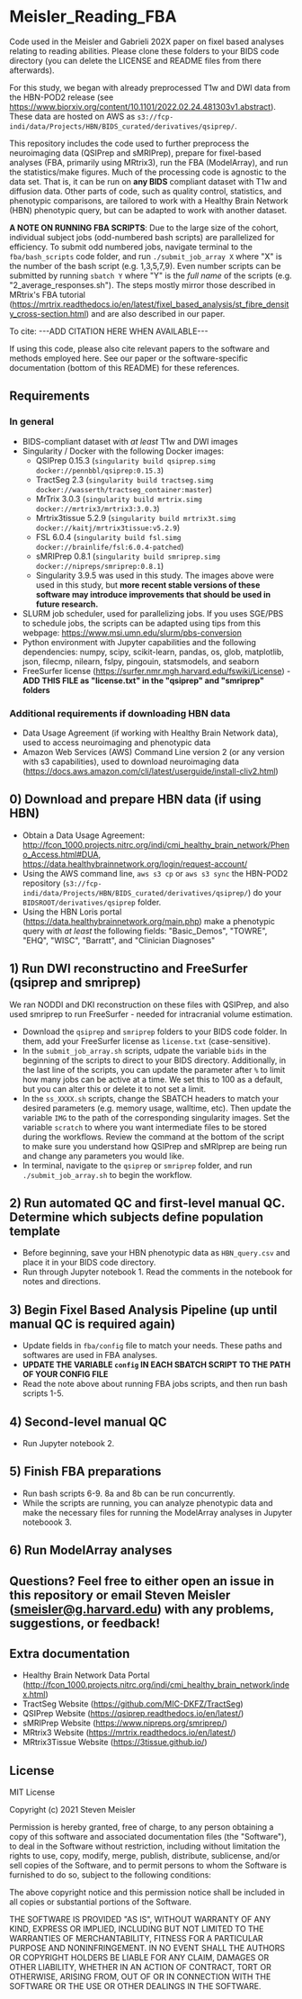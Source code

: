 # Meisler_Reading_FBA
Code used in the Meisler and Gabrieli 202X paper on fixel based analyses relating to reading abilities. Please clone these folders to your BIDS code directory (you can delete the LICENSE and README files from there afterwards).

For this study, we began with already preprocessed T1w and DWI data from the HBN-POD2 release (see https://www.biorxiv.org/content/10.1101/2022.02.24.481303v1.abstract). These data are hosted on AWS as `s3://fcp-indi/data/Projects/HBN/BIDS_curated/derivatives/qsiprep/`.

This repository includes the code used to further preprocess the neuroimaging data (QSIPrep and sMRIPrep), prepare for fixel-based analyses (FBA, primarily using MRtrix3), run the FBA (ModelArray), and run the statistics/make figures. Much of the processing code is agnostic to the data set. That is, it can be run on **any BIDS** compliant dataset with T1w and diffusion data. Other parts of code, such as quality control, statistics, and phenotypic comparisons, are tailored to work with a Healthy Brain Network (HBN) phenotypic query, but can be adapted to work with another dataset.

**A NOTE ON RUNNING FBA SCRIPTS**: Due to the large size of the cohort, individual subject jobs (odd-numbered bash scripts) are parallelized for efficiency. To submit odd numbered jobs, navigate terminal to the `fba/bash_scripts` code folder, and run `./submit_job_array X` where "X" is the number of the bash script (e.g. 1,3,5,7,9). Even number scripts can be submitted by running `sbatch Y` where "Y" is the _full name_ of the scripts (e.g. "2_average_responses.sh"). The steps mostly mirror those described in MRtrix's FBA tutorial (https://mrtrix.readthedocs.io/en/latest/fixel_based_analysis/st_fibre_density_cross-section.html) and are also described in our paper.

To cite:
---ADD CITATION HERE WHEN AVAILABLE---

If using this code, please also cite relevant papers to the software and methods employed here. See our paper or the software-specific documentation (bottom of this README) for these references.

## Requirements
### In general
- BIDS-compliant dataset with _at least_ T1w and DWI images
- Singularity / Docker with the following Docker images:
  - QSIPrep 0.15.3 (`singularity build qsiprep.simg docker://pennbbl/qsiprep:0.15.3`)
  - TractSeg 2.3 (`singularity build tractseg.simg docker://wasserth/tractseg_container:master`)
  - MrTrix 3.0.3 (`singularity build mrtrix.simg docker://mrtrix3/mrtrix3:3.0.3`)
  - Mrtrix3tissue 5.2.9 (`singularity build mrtrix3t.simg docker://kaitj/mrtrix3tissue:v5.2.9`)
  - FSL 6.0.4 (`singularity build fsl.simg docker://brainlife/fsl:6.0.4-patched`)
  - sMRIPrep 0.8.1 (`singularity build smriprep.simg docker://nipreps/smriprep:0.8.1`)
  - Singularity 3.9.5 was used in this study. The images above were used in this study, but **more recent stable versions of these software may introduce improvements that should be used in future research.**
- SLURM job scheduler, used for parallelizing jobs. If you uses SGE/PBS to schedule jobs, the scripts can be adapted using tips from this webpage: https://www.msi.umn.edu/slurm/pbs-conversion
- Python environment with Jupyter capabilities and the following dependencies: numpy, scipy, scikit-learn, pandas, os, glob, matplotlib, json, filecmp, nilearn, fslpy, pingouin, statsmodels, and seaborn
- FreeSurfer license (https://surfer.nmr.mgh.harvard.edu/fswiki/License) - **ADD THIS FILE as "license.txt" in the "qsiprep" and "smriprep" folders**
### Additional requirements if downloading HBN data
- Data Usage Agreement (if working with Healthy Brain Network data), used to access neuroimaging and phenotypic data
- Amazon Web Services (AWS) Command Line version 2 (or any version with s3 capabilities), used to download neuroimaging data (https://docs.aws.amazon.com/cli/latest/userguide/install-cliv2.html)

## 0) Download and prepare HBN data (if using HBN)
- Obtain a Data Usage Agreement: http://fcon_1000.projects.nitrc.org/indi/cmi_healthy_brain_network/Pheno_Access.html#DUA, https://data.healthybrainnetwork.org/login/request-account/
- Using the AWS command line, `aws s3 cp` or `aws s3 sync` the HBN-POD2 repository (`s3://fcp-indi/data/Projects/HBN/BIDS_curated/derivatives/qsiprep/`) do your `BIDSROOT/derivatives/qsiprep` folder.
- Using the HBN Loris portal (https://data.healthybrainnetwork.org/main.php) make a phenotypic query with _at least_ the following fields: "Basic_Demos", "TOWRE", "EHQ", "WISC", "Barratt", and "Clinician Diagnoses"

## 1) Run DWI reconstructino and FreeSurfer (qsiprep and smriprep)
We ran NODDI and DKI reconstruction on these files with QSIPrep, and also used smriprep to run FreeSurfer - needed for intracranial volume estimation.
- Download the `qsiprep` and `smriprep` folders to your BIDS code folder. In them, add your FreeSurfer license as `license.txt` (case-sensitive).
- In the `submit_job_array.sh` scripts, udpate the variable `bids` in the beginning of the scripts to direct to your BIDS directory. Additionally, in the last line of the scripts, you can update the parameter after `%` to limit how many jobs can be active at a time. We set this to 100 as a default, but you can alter this or delete it to not set a limit.
- In the `ss_XXXX.sh` scripts, change the SBATCH headers to match your desired parameters (e.g. memory usage, walltime, etc). Then update the variable `IMG` to the path of the corresponding singularity images. Set the variable `scratch` to where you want intermediate files to be stored during the workflows. Review the command at the bottom of the script to make sure you understand how QSIPrep and sMRIprep are being run and change any parameters you would like.
- In terminal, navigate to the `qsiprep` or `smriprep` folder, and run `./submit_job_array.sh` to begin the workflow.

## 2) Run automated QC and first-level manual QC. Determine which subjects define population template
- Before beginning, save your HBN phenotypic data as `HBN_query.csv` and place it in your BIDS code directory.
- Run through Jupyter notebook 1. Read the comments in the notebook for notes and directions.

## 3) Begin Fixel Based Analysis Pipeline (up until manual QC is required again)
- Update fields in `fba/config` file to match your needs. These paths and softwares are used in FBA analyses.
- **UPDATE THE VARIABLE `config` IN EACH SBATCH SCRIPT TO THE PATH OF YOUR CONFIG FILE**
- Read the note above about running FBA jobs scripts, and then run bash scripts 1-5.

## 4) Second-level manual QC
- Run Jupyter notebook 2.

## 5) Finish FBA preparations
- Run bash scripts 6-9. 8a and 8b can be run concurrently.
- While the scripts are running, you can analyze phenotypic data and make the necessary files for running the ModelArray analyses in Jupyter noteboook 3.

## 6) Run ModelArray analyses


## Questions? Feel free to either open an issue in this repository or email Steven Meisler (smeisler@g.harvard.edu) with any problems, suggestions, or feedback!

## Extra documentation
- Healthy Brain Network Data Portal (http://fcon_1000.projects.nitrc.org/indi/cmi_healthy_brain_network/index.html)
- TractSeg Website (https://github.com/MIC-DKFZ/TractSeg)
- QSIPrep Website (https://qsiprep.readthedocs.io/en/latest/)
- sMRIPrep Website (https://www.nipreps.org/smriprep/)
- MRtrix3 Website (https://mrtrix.readthedocs.io/en/latest/)
- MRtrix3Tissue Website (https://3tissue.github.io/)

## License

MIT License

Copyright (c) 2021 Steven Meisler

Permission is hereby granted, free of charge, to any person obtaining a copy
of this software and associated documentation files (the "Software"), to deal
in the Software without restriction, including without limitation the rights
to use, copy, modify, merge, publish, distribute, sublicense, and/or sell
copies of the Software, and to permit persons to whom the Software is
furnished to do so, subject to the following conditions:

The above copyright notice and this permission notice shall be included in all
copies or substantial portions of the Software.

THE SOFTWARE IS PROVIDED "AS IS", WITHOUT WARRANTY OF ANY KIND, EXPRESS OR
IMPLIED, INCLUDING BUT NOT LIMITED TO THE WARRANTIES OF MERCHANTABILITY,
FITNESS FOR A PARTICULAR PURPOSE AND NONINFRINGEMENT. IN NO EVENT SHALL THE
AUTHORS OR COPYRIGHT HOLDERS BE LIABLE FOR ANY CLAIM, DAMAGES OR OTHER
LIABILITY, WHETHER IN AN ACTION OF CONTRACT, TORT OR OTHERWISE, ARISING FROM,
OUT OF OR IN CONNECTION WITH THE SOFTWARE OR THE USE OR OTHER DEALINGS IN THE
SOFTWARE.
